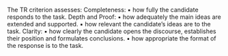 The TR criterion assesses:
Completeness:
▪ how fully the candidate responds to the task.
Depth and Proof:
▪ how adequately the main ideas are extended and supported.
▪ how relevant the candidate’s ideas are to the task.
Clarity: 
▪ how clearly the candidate opens the discourse, establishes their position and
formulates conclusions.
▪ how appropriate the format of the response is to the task.